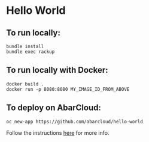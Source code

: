 # Hello World

## To run locally:

```
bundle install
bundle exec rackup
```


## To run locally with Docker:

```
docker build .
docker run -p 8080:8080 MY_IMAGE_ID_FROM_ABOVE
```


## To deploy on AbarCloud:

```
oc new-app https://github.com/abarcloud/hello-world
```
Follow the instructions [here](https://docs.abarcloud.com) for more info.
